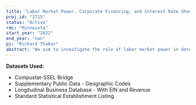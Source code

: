 ```yaml
---
title: "Labor Market Power, Corporate Financing, and Interest Rate Shocks"
proj_id: "2715"
status: "Active"
rdc: "Minnesota"
start_year: "2022"
end_year: "nan"
pi: "Richard Thakor"
abstract: "We aim to investigate the role of labor market power in determining firms' cost of capital and response to interest rate shocks. We hypothesize that firms with higher labor market power (1) have lower cost of capital, and (2) respond more aggressively to negative interest rate shocks. We plan to merge Census Bureau data with Compustat/CRSP to investigate these hypotheses. Confirmation of these hypotheses will deepen our understanding of the determinants of firms' cost of capital and the economic effects of interest rate shocks."
---
```


**Datasets Used:**

  - Compustat-SSEL Bridge 
  - Supplementary Public Data - Geographic Codes 
  - Longitudinal Business Database - With EIN and Revenue 
  - Standard Statistical Establishment Listing 

